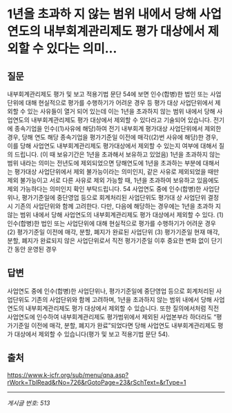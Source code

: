 # 1년을 초과하 지 않는 범위 내에서 당해 사업연도의 내부회계관리제도 평가 대상에서 제외할 수 있다는 의미...

## 질문
내부회계관리제도 평가 및 보고 적용기법 문단 54에 보면 인수(합병)한 법인 또는 사업단위에 대해 현실적으로 평가를 수행하기가 어려운 경우
등 평가 대상 사업단위에서 제외할 수 있는 사유들이 열거 되어 있는데 이는 1년을 초과하지 않는 범위 내에서 당해 사업연도의 내부회계관리제도 평가 대상에서 제외할 수 있다라고 기술되어 있습니다.
전기에 종속기업을 인수((1)사유에 해당)하여 전기 내부회계 평가대상 사업단위에서 제외한 경우, 당해 연도 해당 종속기업을 평가기준일 이전에 매각((2)번 사유에 해당)한 경우, 이를 당해 사업연도 내부회계관리제도 평가대상에서 제외할 수 있는지 여부에 대해서 질의 드립니다.
(이 때 보유기간은 1년을 초과해서 보유하고 있었음)
1년을 초과하지 않는 범위 내라는 의미는 전년도에 제외되었으면 당해연도에 1년을 초과하는 부분에 대해서는 평가대상 사업단위에서 제외 불가능이라는 의미인지,
같은 사유로 제외되었을 때만 제외 불가능이고 서로 다른 사유로 제외 가능할 때, 1년을 초과하여 보유하고 있음에도 제외 가능하다는 의미인지 확인 부탁드립니다.
54 사업연도 중에 인수(합병)한 사업단위나, 평가기준일에 중단영업 등으로 회계처리된 사업단위도 평가대
상 사업단위 결정 시 기존의 사업단위와 함께 고려한다. 다만, 다음에 해당하는 경우에는 1년을 초과하
지 않는 범위 내에서 당해 사업연도의 내부회계관리제도 평가 대상에서 제외할 수 있다.
(1) 인수(합병)한 법인 또는 사업단위에 대해 현실적으로 평가를 수행하기가 어려운 경우
(2) 평가기준일 이전에 매각, 분할, 폐지가 완료된 사업단위
(3) 평가기준일 현재 매각, 분할, 폐지가 완료되지 않은 사업단위로서 직전 평가기준일 이후 중요한
변화 없이 단기간 동안 운영된 경우

## 답변
사업연도 중에 인수(합병)한 사업단위나, 평가기준일에 중단영업 등으로 회계처리된 사업단위도 기존의 사업단위와 함께 고려하며, 1년을 초과하지 않는 범위 내에서 당해 사업연도의 내부회계관리제도 평가 대상에서 제외할 수 있습니다. 또한 질의에서처럼 직전 사업연도에 인수하여 내부회계관리제도 평가범위에서 제외된 사업본부라 하더라도 “평가기준일 이전에 매각, 분할, 폐지가 완료”되었다면 당해 사업연도 내부회계관리제도 평가 대상에서 제외할 수 있습니다(평가 및 보고 적용기법 문단 54).

## 출처
https://www.k-icfr.org/sub/menu/qna.asp?rWork=TblRead&rNo=726&rGotoPage=23&rSchText=&rType=1

---
*게시글 번호: 513*
